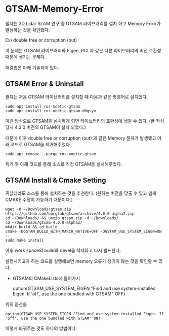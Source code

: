 # GTSAM-Memory-Error

필자는 3D Lidar SLAM 연구 중 GTSAM 라이브러리를 설치 하고 Memory Error가 발생하는 것을 확인했다.

Ex) double free or corruption (out)

이 문제는 GTSAM 라이브러리와 Eigen, PCL과 같은 다른 라이브러리의 버전 호환성 때문에 생기는 문제다.

해결법은 아래 기술되어 있다.


## GTSAM Error & Uninstall

필자는 처음 GTSAM 라이브러리를 설치할 때 다음과 같은 명령어로 설치했다.

    sudo apt install ros-noetic-gtsam
    sudo apt install ros-noetic-gtsam-dbgsym

이런 방식으로 GTSAM을 설치하게 되면 라이브러리의 호환성에 생길 수 있다. (글 작성 당시 4.2.0 버전의 GTSAM이 설치 되었다.)

때문에 이후 double free or corruption (out) 과 같은 Memory 문제가 발생했고 아래 코드로 GTSAM을 제거해주었다.

    sudo apt remove --purge ros-noetic-gtsam

제거 후 아래 코드를 통해 소스로 직접 GTSAM을 설치해주었다.

## GTSAM Install & Cmake Setting

귀찮더라도 소스를 통해 설치하는 것을 추천한다. (원하는 버전을 맞출 수 있고 쉽게 CMAKE 수정이 가능하기 때문이다.)

    wget -O ~/Downloads/gtsam.zip https://github.com/borglab/gtsam/archive/4.0.0-alpha2.zip
    cd ~/Downloads/ && unzip gtsam.zip -d ~/Downloads/
    cd ~/Downloads/gtsam-4.0.0-alpha2/
    mkdir build && cd build
    cmake -DGSTAM_BUILD_WITH_MARCH_NATIVE=OFF -DGSTAM_USE_SYSTEM_EIGEN=ON ..
    sudo make install

이후 work space의 build와 devel을 삭제하고 다시 빌드한다.

실행시키고자 하는 코드를 실행해보면 memory 오류가 생기지 않는 것을 확인할 수 있다.

+ GTSAM의 CMakeLists에 들어가서

    option(GTSAM_USE_SYSTEM_EIGEN "Find and use system-installed Eigen. If 'off', use the one bundled with GTSAM" OFF)

위의 옵션을

    option(GTSAM_USE_SYSTEM_EIGEN "Find and use system-installed Eigen. If 'off', use the one bundled with GTSAM" ON)

이렇게 바꿔주는 것도 하나의 방법이다.


    




